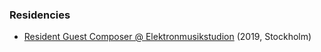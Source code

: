 ### Residencies

- [Resident Guest Composer @ Elektronmusikstudion](https://elektronmusikstudion.se/composers/2019/1013-reuben-son-ems-10-19-june-2019) (2019, Stockholm)